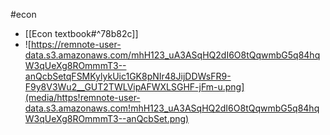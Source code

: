 #econ
- [[Econ textbook#^78b82c]]
- ![https://remnote-user-data.s3.amazonaws.com/mhH123_uA3ASqHQ2dI6O8tQqwmbG5q84hqW3qUeXg8ROmmmT3--anQcbSetqFSMKylykUic1GK8pNIr48JijDDWsFR9-F9y8V3Wu2__GUT2TWLVipAFWXLSGHF-jFm-u.png](media/https!remnote-user-data.s3.amazonaws.com!mhH123_uA3ASqHQ2dI6O8tQqwmbG5q84hqW3qUeXg8ROmmmT3--anQcbSet.png)
